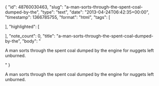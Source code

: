 {
  "id": 48760030463,
  "slug": "a-man-sorts-through-the-spent-coal-dumped-by-the",
  "type": "text",
  "date": "2013-04-24T06:42:35+00:00",
  "timestamp": 1366785755,
  "format": "html",
  "tags": [

  ],
  "highlighted": [

  ],
  "note_count": 0,
  "title": "a-man-sorts-through-the-spent-coal-dumped-by-the",
  "body": "<p>A man sorts through the spent coal dumped by the engine for nuggets left unburned.</p>"
}

<p>A man sorts through the spent coal dumped by the engine for nuggets left unburned.</p>